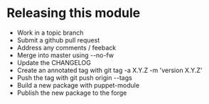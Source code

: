 # Releasing this module #

 * Work in a topic branch
 * Submit a github pull request
 * Address any comments / feeback
 * Merge into master using --no-fw
 * Update the CHANGELOG
 * Create an annotated tag with git tag -a X.Y.Z -m 'version X.Y.Z'
 * Push the tag with git push origin --tags
 * Build a new package with puppet-module
 * Publish the new package to the forge

